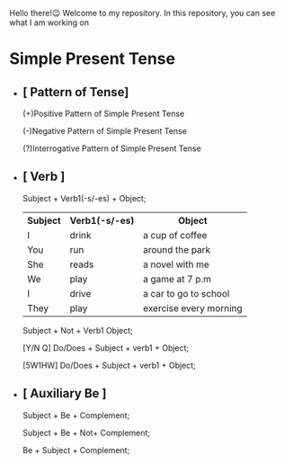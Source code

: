 Hello there!😉 Welcome to my repository. In this repository, you can see what I am working on
<!--Simple Present Tense {                                   
  [ Pattern of Tenses ]                                    [                 Verb                 ]          [                 Auxiliary Be                 ]                                    
  (+)Positive Pattern of Simple Present Tense              Subject + Verb1(-s/-es) + Object;                 Subject + Be + Complement;
  (-)Negative Pattern of Simple Present Tense              Subject + Not + Verb1 + Object;                   Subject + Be + Not + Complement;
  (?)Interrogative Pattern of Simple Present Tense [Y/N Q] Do/Does + Subject + Verb1 + Object                Be      + Subject + Complement; 
                                                   [5W1HW] QW + Do/Does + Subject + Verb1 + Object;          

}-->

<h1> Simple Present Tense</h1>
<ul>
  <!--                    Column 1                        -->
  <li>
    <!--                  Baris 1                         -->
    <h2> [ Pattern of Tense] </h2>
      <p> (+)Positive Pattern of Simple Present Tense </p>
      <p> (-)Negative Pattern of Simple Present Tense </p>
      <p> (?)Interrogative Pattern of Simple Present Tense</p>
    <!--                  Baris 1                         -->
  </li>
  <!--                    Column 1                        -->


  <!--                    Column 2                        -->
  <li>
    <!--                  Baris 1                         -->
    <h2> [ Verb ]</h2>
     <p> Subject + Verb1(-s/-es) + Object;           </p>
     <table>                                                                     <!-- Sepanjang baris kode ini. Usahakan tidak memberikan jarak garis pada kodenya. Dimana, jika didapati sebuah garis pada kode tersebut. Maka, hasilnya tidak akan seperti                                                                                    yang dapat kita perkirakan -->
       <tr>
         <th> Subject </th>
         <th> Verb1(-s/-es) </th>
         <th> Object </th>
       </tr>
       <tr>
         <td> I </td>
         <td> drink </td>
         <td> a cup of coffee </td>
       </tr>
       <tr>
         <td> You </td>
         <td> run </td>
         <td> around the park </td>
       </tr>
       <tr>
         <td> She </td>
         <td> reads </td>
         <td> a novel with me </td>
       </tr>
       <tr>
	 <td> We </td>
         <td> play </td>
         <td> a game at 7 p.m</td>           <!-- Subject = We, play = verb1, a game = object, at 7 p.m. = adverb of time. -->
       </tr>
       <tr>
         <td> I </td>
         <td> drive </td>                    <!-- Penggunaan verb1 bergantung pada subject kalimat. Jika subject kalimatnya adalah subject jamak. Maka, tidak memerlukan imbuhan suffix s/es diakhir bentuk kata kerja dasarnya. Sedangkan, jika subject kalimatnya tunggal. Maka, memerlukan imbuhan suffix s/es. Untuk imbuhan suffix yang terdapat pada sebuah kata kerja dasar. Imbuhannya berdasarkan bentuk kata kerja dasar itu sendiri jika bentuk kata kerja dasar berakhiran s maka suffixnya es. namun, jika bentuk kata kerja dasarnya berakhiran y maka suffixnya adalah ies bukan es. Tidak hanya itu saja. Terdapat juga aturan yang berlaku lainnya untuk pembentukan kata kerja dasar yang terdapat imbuhan suffixnya untuk subject tunggal. Dimana, aturan ini harus diketahui. Supaya mempermudah kita dalam membentuk sebuah kalimat dalam bahasa inggris yang sesuai dengan pola dan aturan yang berlaku-->
         <td> a car to go to school</td>
       </tr>
       <tr>
         <td> They </td>
         <td> play </td>
         <td> exercise every morning </td> <!-- They exercise every morning. Kalimat ini benar secara tata bahasa dalam bahasa inggris. Dimana, kalimat ini berpolakan positif dengan tense atau keterangan waktu simple present tense. Serta, kalimat ini bertujuan untuk menunjukkan sebuah rutinitas atau kebiasan yang dilakukan pada pagi hari  --> 
       </tr>
     </table>
     <p> Subject + Not + Verb1 Object;               </p>
     <p> [Y/N Q] Do/Does + Subject + verb1 + Object; </p>
     <p> [5W1HW] Do/Does + Subject + verb1 + Object; </p>
    <!--                  Baris 1                         -->
  </li>
  <!--                    Column 2                        -->


  <!--                    Column 3                        -->
  <li>
    <!--                  Baris 1                         -->
    <h2> [ Auxiliary Be ]</h2>
    <p> Subject + Be + Complement;                 </p>
    <p> Subject + Be + Not+ Complement;            </p>
    <P> Be  + Subject + Complement;                </P>
    <!--                  Baris 1                         -->
  </li>
  <!--                    Column 3                        -->

</ul>


